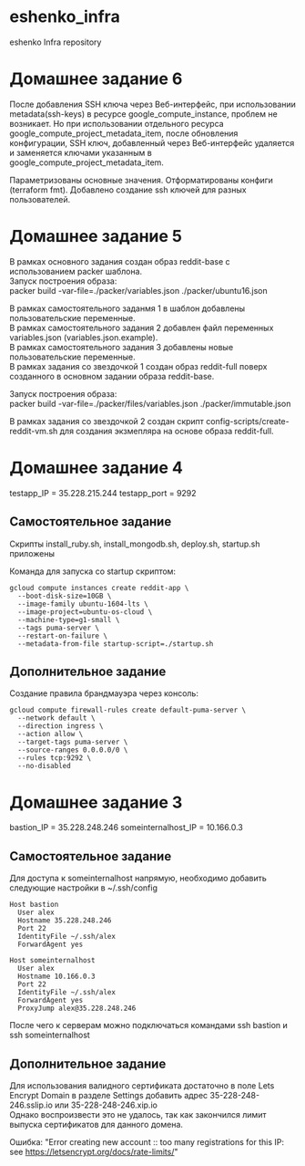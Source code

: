 # eshenko_infra
eshenko Infra repository

Домашнее задание 6
==================

После добавления SSH ключа через Веб-интерфейс, при использовании metadata(ssh-keys) в ресурсе google_compute_instance, проблем не возникает.
Но при использовании отдельного ресурса google_compute_project_metadata_item, после обновления конфигурации, SSH ключ, добавленный через Веб-интерфейс удаляется и заменяется ключами указанным в google_compute_project_metadata_item.

Параметризованы основные значения.
Отформатированы конфиги (terraform fmt).
Добавлено создание ssh ключей для разных пользователей.


Домашнее задание 5
==================

В рамках основного задания создан образ reddit-base с использованием packer шаблона. <br/>
Запуск построения образа: <br/>
packer build -var-file=./packer/variables.json ./packer/ubuntu16.json

В рамках самостоятельного заданмя 1 в шаблон добавлены пользовательские переменные. <br/>
В рамках самостоятельного задания 2 добавлен файл переменных variables.json (variables.json.example). <br/>
В рамках самостоятельного задания 3 добавлены новые пользовательские переменные. <br/>
В рамках задания со звездочкой 1 создан образ reddit-full поверх созданного в основном задании образа reddit-base.

Запуск построения образа: <br/>
packer build -var-file=./packer/files/variables.json ./packer/immutable.json

В рамках задания со звездочкой 2 создан скрипт config-scripts/create-reddit-vm.sh для создания экзмепляра на основе образа reddit-full.



Домашнее задание 4
==================

testapp_IP = 35.228.215.244
testapp_port = 9292

Самостоятельное задание
-----------------------

Скрипты install_ruby.sh, install_mongodb.sh, deploy.sh, startup.sh  приложены

Команда для запуска со startup скриптом:

    gcloud compute instances create reddit-app \
      --boot-disk-size=10GB \
      --image-family ubuntu-1604-lts \
      --image-project=ubuntu-os-cloud \
      --machine-type=g1-small \
      --tags puma-server \
      --restart-on-failure \
      --metadata-from-file startup-script=./startup.sh

Дополнительное задание
----------------------

Создание правила брандмауэра через консоль:

    gcloud compute firewall-rules create default-puma-server \
      --network default \
      --direction ingress \
      --action allow \
      --target-tags puma-server \
      --source-ranges 0.0.0.0/0 \
      --rules tcp:9292 \
      --no-disabled




Домашнее задание 3
==================

bastion_IP = 35.228.248.246
someinternalhost_IP = 10.166.0.3


Самостоятельное задание
-----------------------

Для доступа к someinternalhost напрямую, необходимо добавить следующие настройки в ~/.ssh/config

    Host bastion
      User alex
      Hostname 35.228.248.246
      Port 22
      IdentityFile ~/.ssh/alex
      ForwardAgent yes

    Host someinternalhost
      User alex
      Hostname 10.166.0.3
      Port 22
      IdentityFile ~/.ssh/alex
      ForwardAgent yes
      ProxyJump alex@35.228.248.246

После чего к серверам можно подключаться командами
ssh bastion и ssh someinternalhost

Дополнительное задание
----------------------

Для использования валидного сертификата достаточно в поле Lets Encrypt Domain в разделе Settings
добавить адрес 35-228-248-246.sslip.io или 35-228-248-246.xip.io <br/>
Однако воспроизвести это не удалось, так как закончился лимит выпуска сертификатов для данного домена.

Ошибка:
"Error creating new account :: too many registrations for this IP: see https://letsencrypt.org/docs/rate-limits/"
